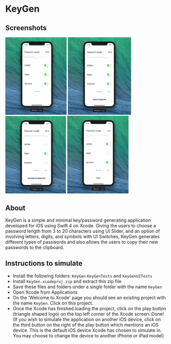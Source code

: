 # KeyGen

## Screenshots
<img src="https://github.com/adbht/KeyGen/blob/master/Screenshots/DefaultScreen.png" width="192">                           <img src="https://github.com/adbht/KeyGen/blob/master/Screenshots/Generating%20Password%20(Example%201).png" width="198">   <img src="https://github.com/adbht/KeyGen/blob/master/Screenshots/Generating%20Password%20(Example%202).png" width="190">  <img src="https://github.com/adbht/KeyGen/blob/master/Screenshots/Generating%20Password%20(Example%203).png" width="192">     

## About
KeyGen is a simple and minimal key/password generating application developed for iOS using Swift 4 on Xcode. Giving the users to choose a password length from 3 to 20 characters using UI Slider, and an option of involving letters, digits, and symbols with UI Switches, KeyGen generates different types of passwords and also allows the users to copy their new passwords to the clipboard.

## Instructions to simulate
   - Install the following folders: ```KeyGen``` ```KeyGenTests``` and ```KeyGenUITests```
   - Install ```KeyGen.xcodeproj.zip``` and extract this zip file
   - Save these files and folders under a single folder with the name ```KeyGen```
   - Open Xcode from Applications
   - On the 'Welcome to Xcode' page you should see an existing project with the name ```KeyGen```. Click on this project.
   - Once the Xcode has finished loading the project, click on the play button (triangle shaped logo) on the top left corner of the Xcode screen. Done! (If you wish to simulate the application on another iOS device, click on the third button on the right of the play button which mentions an iOS device. This is the default iOS device Xcode has chosen to simulate in. You may choose to change the device to another iPhone or iPad model)
